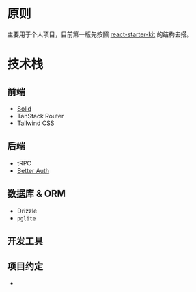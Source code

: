 # 原则

主要用于个人项目，目前第一版先按照 [react-starter-kit](https://github.com/kriasoft/react-starter-kit) 的结构去搭。

# 技术栈

## 前端

- [Solid](https://www.solidjs.com/)
- TanStack Router
- Tailwind CSS

## 后端

- tRPC
- [Better Auth](https://www.better-auth.com/)

## 数据库 & ORM

- Drizzle
- `pglite`

## 开发工具

## 项目约定

-
